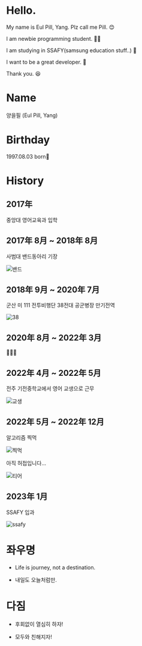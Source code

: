 # Hello.

My name is Eul Pill, Yang. Plz call me Pill. 😊

I am newbie programming student. :man_student:

I am studying in SSAFY(samsung education stuff..) :school:

I want to be a great developer. :muscle:

Thank you. :laughing:





# Name

양을필 (Eul Pill, Yang)







# Birthday

1997.08.03 born:cow2:







# History

## 2017年

 중앙대 영어교육과 입학











## 2017年 8月 ~ 2018年 8月



사범대 밴드동아리 기장

![밴드](https://user-images.githubusercontent.com/122426133/212235699-5a633f59-30d2-4a32-9b42-77f569a87daa.jpg)





















## 2018年 9月 ~ 2020年 7月



군산 미 111 전투비행단 38전대 공군병장 만기전역

![38](https://user-images.githubusercontent.com/122426133/212235689-35ea54c9-df09-4d43-bb3f-659ab1818436.jpg)











## 2020年 8月 ~ 2022年 3月



:dog::100::deciduous_tree:















## 2022年 4月 ~ 2022年 5月



전주 기전중학교에서 영어 교생으로 근무

![교생](https://user-images.githubusercontent.com/122426133/212235696-c704e265-ee65-4629-97cd-3582facd19f4.jpg)







## 2022年 5月 ~ 2022年 12月



알고리즘 찍먹

![찍먹](https://user-images.githubusercontent.com/122426133/212235701-8c44aefa-781f-4ee5-81bf-8fc18066ed12.png)











아직 허접입니다...

![티어](https://user-images.githubusercontent.com/122426133/212235682-37029b67-d914-4ec0-bf27-062f18912ff5.jpg)









## 2023年 1月



SSAFY 입과



![ssafy](https://user-images.githubusercontent.com/122426133/212235695-f3f4a792-3ff3-4cc9-b02b-18db20087d29.png)







# 좌우명



- Life is journey, not a destination.



- 내일도 오늘처럼만.









# 다짐



- 후회없이 열심히 하자!

  

- 모두와 친해지자!







